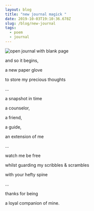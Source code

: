 ```yaml
---
layout: blog
title: "new journal magick "
date: 2019-10-03T19:10:36.678Z
slug: /blog/new-journal
tags:
  - poem
  - journal
---
```

![open journal with blank page ](/images/uploads/journalunsplash.jpeg "photo by Jessica Lewis on Pexels")

and so it begins,

a new paper glove

to store my precious thoughts

...

a snapshot in time

a counselor,

a friend,

a guide,

an extension of me

...

watch me be free

whilst guarding my scribbles & scrambles

with your hefty spine

...

thanks for being

a loyal companion of mine.